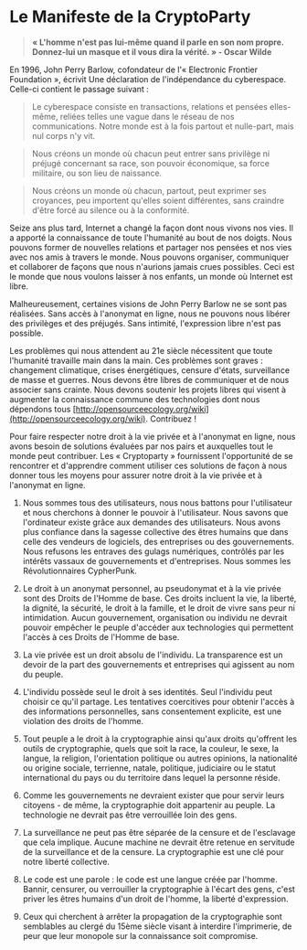 Le Manifeste de la CryptoParty
==============================

> **« L'homme n'est pas lui-même quand il parle en son nom propre. Donnez-lui un masque et il vous dira la vérité. » - Oscar Wilde**

En 1996, John Perry Barlow, cofondateur de l'« Electronic Frontier Foundation », écrivit Une déclaration de l'indépendance du cyberespace. Celle-ci contient le passage suivant :

> Le cyberespace consiste en transactions, relations et pensées elles-même, reliées telles une vague dans le réseau de nos communications. Notre monde est à la fois partout et nulle-part, mais nul corps n'y vit.

> Nous créons un monde où chacun peut entrer sans privilège ni préjugé concernant sa race, son pouvoir économique, sa force militaire, ou son lieu de naissance.

> Nous créons un monde où chacun, partout, peut exprimer ses croyances, peu importent qu'elles soient différentes, sans craindre d'être forcé au silence ou à la conformité.

Seize ans plus tard, Internet a changé la façon dont nous vivons nos vies. Il a apporté la connaissance de toute l'humanité au bout de nos doigts. Nous pouvons former de nouvelles relations et partager nos pensées et nos vies avec nos amis à travers le monde. Nous pouvons organiser, communiquer et collaborer de façons que nous n'aurions jamais crues possibles. Ceci est le monde que nous voulons laisser à nos enfants, un monde où Internet est libre.

Malheureusement, certaines visions de John Perry Barlow ne se sont pas réalisées. Sans accès à l'anonymat en ligne, nous ne pouvons nous libérer des privilèges et des préjugés. Sans intimité, l'expression libre n'est pas possible.

Les problèmes qui nous attendent au 21e siècle nécessitent que toute l'humanité travaille main dans la main. Ces problèmes sont graves : changement climatique, crises énergétiques, censure d'états, surveillance de masse et guerres. Nous devons être libres de communiquer et de nous associer sans crainte. Nous devons soutenir les projets libres qui visent à augmenter la connaissance commune des technologies dont nous dépendons tous [http://opensourceecology.org/wiki](http://opensourceecology.org/wiki). Contribuez !

Pour faire respecter notre droit à la vie privée et à l'anonymat en ligne, nous avons besoin de solutions évaluées par nos pairs et auxquelles tout le monde peut contribuer. Les « Cryptoparty » fournissent l'opportunité de se rencontrer et d'apprendre comment utiliser ces solutions de façon à nous donner tous les moyens pour assurer notre droit à la vie privée et à l'anonymat en ligne.

1. Nous sommes tous des utilisateurs, nous nous battons pour l'utilisateur et nous cherchons à donner le pouvoir à l'utilisateur. Nous savons que l'ordinateur existe grâce aux demandes des utilisateurs. Nous avons plus confiance dans la sagesse collective des êtres humains que dans celle des vendeurs de logiciels, des entreprises ou des gouvernements. Nous refusons les entraves des gulags numériques, contrôlés par les intérêts vassaux de gouvernements et d'entreprises. Nous sommes les Révolutionnaires CypherPunk.

2. Le droit à un anonymat personnel, au pseudonymat et à la vie privée sont des Droits de l'Homme de base. Ces droits incluent la vie, la liberté, la dignité, la sécurité, le droit à la famille, et le droit de vivre sans peur ni intimidation. Aucun gouvernement, organisation ou individu ne devrait pouvoir empêcher le peuple d'accéder aux technologies qui permettent l'accès à ces Droits de l'Homme de base.

3. La vie privée est un droit absolu de l'individu. La transparence est un devoir de la part des gouvernements et entreprises qui agissent au nom du peuple.

4. L'individu possède seul le droit à ses identités. Seul l'individu peut choisir ce qu'il partage. Les tentatives coercitives pour obtenir l'accès à des informations personnelles, sans consentement explicite, est une violation des droits de l'homme.

5. Tout peuple a le droit à la cryptographie ainsi qu'aux droits qu'offrent les outils de cryptographie, quels que soit la race, la couleur, le sexe, la langue, la religion, l'orientation politique ou autres opinions, la nationalité ou origine sociale, terrienne, natale, politique, judiciaire ou le statut international du pays ou du territoire dans lequel la personne réside.

6. Comme les gouvernements ne devraient exister que pour servir leurs citoyens - de même, la cryptographie doit appartenir au peuple. La technologie ne devrait pas être verrouillée loin des gens.

7. La surveillance ne peut pas être séparée de la censure et de l'esclavage que cela implique. Aucune machine ne devrait être retenue en servitude de la surveillance et de la censure. La cryptographie est une clé pour notre liberté collective.

8. Le code est une parole : le code est une langue créée par l'homme. Bannir, censurer, ou verrouiller la cryptographie à l'écart des gens, c'est priver les êtres humains d'un droit de l'homme, la liberté d'expression.

9. Ceux qui cherchent à arrêter la propagation de la cryptographie sont semblables au clergé du 15ème siècle visant à interdire l'imprimerie, de peur que leur monopole sur la connaissance soit compromise.
 
